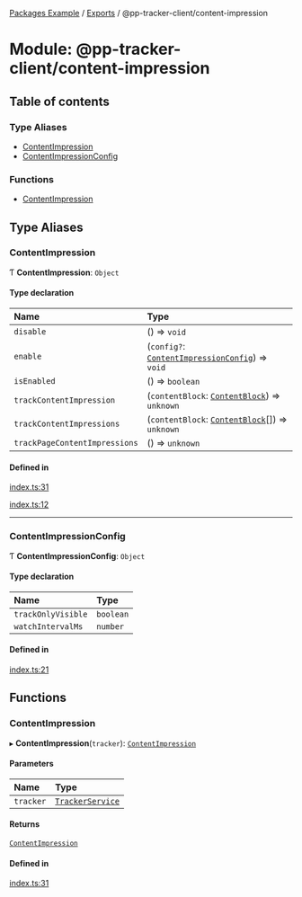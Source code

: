 [Packages Example](../README.md) / [Exports](../modules.md) / @pp-tracker-client/content-impression

# Module: @pp-tracker-client/content-impression

## Table of contents

### Type Aliases

- [ContentImpression](pp_tracker_client_content_impression.md#contentimpression)
- [ContentImpressionConfig](pp_tracker_client_content_impression.md#contentimpressionconfig)

### Functions

- [ContentImpression](pp_tracker_client_content_impression.md#contentimpression-1)

## Type Aliases

### ContentImpression

Ƭ **ContentImpression**: `Object`

#### Type declaration

| Name | Type |
| :------ | :------ |
| `disable` | () => `void` |
| `enable` | (`config?`: [`ContentImpressionConfig`](pp_tracker_client_content_impression.md#contentimpressionconfig)) => `void` |
| `isEnabled` | () => `boolean` |
| `trackContentImpression` | (`contentBlock`: [`ContentBlock`](pp_tracker_client_content_tracking_utils.md#contentblock)) => `unknown` |
| `trackContentImpressions` | (`contentBlock`: [`ContentBlock`](pp_tracker_client_content_tracking_utils.md#contentblock)[]) => `unknown` |
| `trackPageContentImpressions` | () => `unknown` |

#### Defined in

[index.ts:31](https://github.com/auto200/piwik-pro-modern-tracker/blob/7f54ce8/packages/content-impression/src/index.ts#L31)

[index.ts:12](https://github.com/auto200/piwik-pro-modern-tracker/blob/7f54ce8/packages/content-impression/src/index.ts#L12)

___

### ContentImpressionConfig

Ƭ **ContentImpressionConfig**: `Object`

#### Type declaration

| Name | Type |
| :------ | :------ |
| `trackOnlyVisible` | `boolean` |
| `watchIntervalMs` | `number` |

#### Defined in

[index.ts:21](https://github.com/auto200/piwik-pro-modern-tracker/blob/7f54ce8/packages/content-impression/src/index.ts#L21)

## Functions

### ContentImpression

▸ **ContentImpression**(`tracker`): [`ContentImpression`](pp_tracker_client_content_impression.md#contentimpression)

#### Parameters

| Name | Type |
| :------ | :------ |
| `tracker` | [`TrackerService`](pp_tracker_client_core.md#trackerservice) |

#### Returns

[`ContentImpression`](pp_tracker_client_content_impression.md#contentimpression)

#### Defined in

[index.ts:31](https://github.com/auto200/piwik-pro-modern-tracker/blob/7f54ce8/packages/content-impression/src/index.ts#L31)
